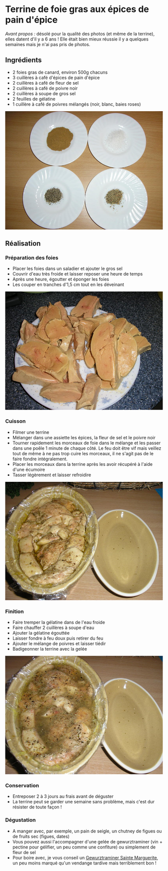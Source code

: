 Terrine de foie gras aux épices de pain d'épice
===============================================

_Avant propos :_ désolé pour la qualité des photos (et même de la terrine), elles datent
d'il y a 6 ans ! Elle était bien mieux réussie il y a quelques semaines mais je n'ai
pas pris de photos.

Ingrédients
-----------

- 2 foies gras de canard, environ 500g chacuns
- 3 cuillères à café d'épices de pain d'épice
- 2 cuillères à café de fleur de sel
- 2 cuillères à café de poivre noir
- 2 cuillères à soupe de gros sel
- 2 feuilles de gélatine
- 1 cuillère à café de poivres mélangés (noir, blanc, baies roses)

![Épices](./terrine.pict/epices.jpg)

Réalisation
-----------

### Préparation des foies

- Placer les foies dans un saladier et ajouter le gros sel
- Couvrir d'eau très froide et laisser reposer une heure de temps
- Après une heure, égoutter et éponger les foies
- Les couper en tranches d'1,5 cm tout en les déveinant

![Foie gras tranché](./terrine.pict/tranches.jpg)

### Cuisson

- Filmer une terrine
- Mélanger dans une assiette les épices, la fleur de sel et le poivre noir
- Tourner rapidement les morceaux de foie dans le mélange et les passer dans une poêle
  1 minute de chaque côté. Le feu doit être vif mais veillez tout de même à ne pas
  trop cuire les morceaux, il ne s'agit pas de le faire fondre intégralement.
- Placer les morceaux dans la terrine après les avoir récupéré à l'aide d'une écumoire
- Tasser légèrement et laisser refroidire

![Terrine montée](./terrine.pict/montage.jpg)

### Finition

- Faire tremper la gélatine dans de l'eau froide
- Faire chauffer 2 cuillères à soupe d'eau
- Ajouter la gélatine égouttée
- Laisser fondre à feu doux puis retirer du feu
- Ajouter le mélange de poivres et laisser tiédir
- Badigeonner la terrine avec la gelée

![Gelée](./terrine.pict/gelee.jpg)

### Conservation

- Entreposer 2 à 3 jours au frais avant de déguster
- La terrine peut se garder une semaine sans problème, mais c'est dur résister de toute façon !

### Dégustation

- A manger avec, par exemple, un pain de seigle, un chutney de figues ou de fruits sec (figues, dates)
- Vous pouvez aussi l'accompagner d'une gelée de gewurztraminer (vin + pectine pour gélifier, un peu comme une confiture)
  ou simplement de fleur de sel
- Pour boire avec, je vous conseil un [Gewurztraminer Sainte Marguerite](http://www.geiler.fr/terroirs-specialites-vins-alsace/24-gewurztraminer-alsace-sainte-marguerite.html),
  un peu moins marqué qu'un vendange tardive mais terriblement bon !

